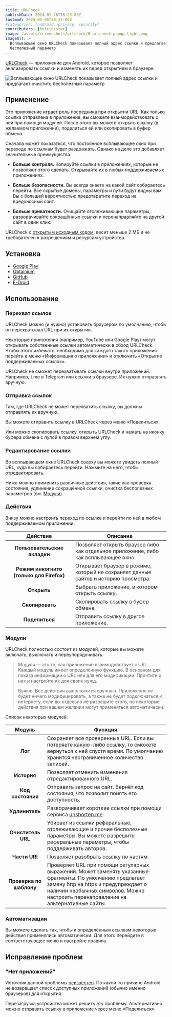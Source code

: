 ```yaml
---
title: URLCheck
publishDate: 2024-01-26T18:25:03Z
lastmod: 2025-05-05T20:17:00Z
#categories: [android, privacy, security]
contributors: [kttrickster]
image: /assets/screenshots/urlcheck/0-urlcheck-popup-light.png
imageAlt: >
  Всплывающее окно URLCheck показывает полный адрес ссылки и предлагает очистить
  бесполезный параметр
---
```


[URLCheck] — приложение для Android, которое позволяет анализировать ссылки и
изменять их перед открытием в браузере.

<!--more-->

[URLCheck]: https://github.com/TrianguloY/UrlChecker#readme

![Всплывающее окно URLCheck показывает полный адрес ссылки и предлагает очистить
бесполезный параметр](/assets/screenshots/urlcheck/0-urlcheck-popup-light.png)

## Применение

Это приложение играет роль посредника при открытии URL. Как только ссылка
отправлена в приложение, вы сможете взаимодействовать с ней при помощи модулей.
После этого вы можете открыть ссылку (в желаемом приложении), поделиться ей или
скопировать в буфер обмена.

Сначала может показаться, что постоянное всплывающее окно при переходе по
ссылкам будет раздражать. Однако на деле это добавляет значительные
преимущества:

- **Больше контроля.** Копируйте ссылки в приложениях, которые не позволяют
этого сделать. Открывайте их в любых поддерживаемых приложениях.

- **Больше безопасности.** Вы всегда знаете на какой сайт собираетесь перейти.
Все скрытые домены, параметры и пути будут видны вам. Вы с большей вероятностью
предотвратите переход на вредоносный сайт.

- **Больше приватности.** Очищайте отслеживающие параметры, разворачивайте
сокращённые ссылки и перенаправляйте на другой сайт в один клик.

URLCheck с [открытым исходным кодом][URLCheck], весит меньше 2 МБ и не
требователен к разрешениям и ресурсам устройства.

## Установка

- [Google Play](https://play.google.com/store/apps/details?id=com.trianguloy.urlchecker)
- [Obtainium](obtainium://app/%7B%22id%22%3A%22com.trianguloy.urlchecker%22%2C%22url%22%3A%22https%3A%2F%2Fgithub.com%2FTrianguloY%2FURLCheck%22%2C%22author%22%3A%22TrianguloY%22%2C%22name%22%3A%22URLCheck%22%2C%22preferredApkIndex%22%3A0%2C%22additionalSettings%22%3A%22%7B%5C%22includePrereleases%5C%22%3Afalse%2C%5C%22fallbackToOlderReleases%5C%22%3Atrue%2C%5C%22filterReleaseTitlesByRegEx%5C%22%3A%5C%22%5C%22%2C%5C%22filterReleaseNotesByRegEx%5C%22%3A%5C%22%5C%22%2C%5C%22verifyLatestTag%5C%22%3Afalse%2C%5C%22dontSortReleasesList%5C%22%3Afalse%2C%5C%22useLatestAssetDateAsReleaseDate%5C%22%3Afalse%2C%5C%22releaseTitleAsVersion%5C%22%3Afalse%2C%5C%22trackOnly%5C%22%3Afalse%2C%5C%22versionExtractionRegEx%5C%22%3A%5C%22%5C%22%2C%5C%22matchGroupToUse%5C%22%3A%5C%22%5C%22%2C%5C%22versionDetection%5C%22%3Atrue%2C%5C%22releaseDateAsVersion%5C%22%3Afalse%2C%5C%22useVersionCodeAsOSVersion%5C%22%3Afalse%2C%5C%22apkFilterRegEx%5C%22%3A%5C%22%5C%22%2C%5C%22invertAPKFilter%5C%22%3Afalse%2C%5C%22autoApkFilterByArch%5C%22%3Atrue%2C%5C%22appName%5C%22%3A%5C%22%5C%22%2C%5C%22shizukuPretendToBeGooglePlay%5C%22%3Afalse%2C%5C%22allowInsecure%5C%22%3Afalse%2C%5C%22exemptFromBackgroundUpdates%5C%22%3Afalse%2C%5C%22skipUpdateNotifications%5C%22%3Afalse%2C%5C%22about%5C%22%3A%5C%22%5C%22%2C%5C%22refreshBeforeDownload%5C%22%3Afalse%7D%22%2C%22overrideSource%22%3Anull%7D)
- [GitHub](https://github.com/TrianguloY/URLCheck/releases/latest)
- [F-Droid](https://f-droid.org/packages/com.trianguloy.urlchecker)

## Использование

### Перехват ссылок

URLCheck можно (и нужно) установить браузером по умолчанию, чтобы он
перехватывал URL при их открытии.

Некоторые приложения (например, YouTube или Google Play) могут открывать
собственные ссылки автоматически в обход URLCheck. Чтобы этого избежать,
необходимо для каждого такого приложения перейти в меню
«Информация о приложении» и отключить «Открытие поддерживаемых ссылок».

URLCheck не сможет перехватывать ссылки внутри приложений. Например, t.me в
Telegram или ссылки в браузере. Их нужно отправлять вручную.

### Отправка ссылок

Там, где URLCheck не может перехватить ссылку, вы должны отправлять их вручную.

Вы можете отправить ссылку в URLCheck через меню «Поделиться».

Или можно скопировать ссылку, открыть URLCheck и нажать на иконку буфера обмена
с лупой в правом верхнем углу.

### Редактирование ссылки

Во всплывающем окне URLCheck сверху вы можете увидеть полный URL, куда вы
собираетесь перейти. Нажмите на него, чтобы отредактировать.

Ниже можно применить различные действия, такие как проверка состояния, удлинение
сокращённой ссылки, очистка бесполезных параметров (см. [Модули](#модули)).

### Действия

Внизу можно настроить переход по ссылке и перейти по ней в любом поддерживаемом
приложении.

|Действие|Описание|
|:------:|--------|
|**Пользовательские вкладки**|Позволяет открыть браузер либо как отдельное приложение, либо как всплывающее окно.
|**Режим инкогнито (только для Firefox)**|Открывает браузер в режиме, который не сохраняет данные сайтов и историю просмотра.
|**Открыть**|Выбрать приложение, в котором открыть ссылку.
|**Скопировать**|Скопировать ссылку в буфер обмена.
|**Поделиться**|Отправить ссылку в другое приложение.

### Модули

URLCheck полностью состоит из модулей, которые вы можете включать, выключать и
переупорядочивать.

> Модули — это то, как приложение взаимодействует с URL. Каждый модуль имеет
определённую функцию. В основном для показа информации о URL или для его
модификации. Прочтите о них и настройте их для своих нужд.
>
> Важно: Все действия выполняются вручную. Приложение не будет ничего
модифицировать, а также не будет подключаться к интернету, если вы отдельно не
разрешите этого, но некоторые действия при вашем желании могут применяться
автоматически.

Список некоторых модулей:

|Модуль|Функция|
|:----:|-------|
|**Лог**|Сохраняет все проверенные URL. Если вы потеряете какую-либо ссылку, то сможете вернуться к ней спустя время. По умолчанию хранится неограниченное количество записей.
|**История**|Позволяет отменить изменения отредактированного URL.
|**Код состояния**|Отправить запрос на сайт. Вернёт код состояния, что позволит понять его доступность.
|**Удлинитель**|Разворачивает короткие ссылки при помощи сервиса [unshorten.me](https://unshorten.me).
|**Очиститель URL**|Убирает из ссылки реферальные, отслеживающие и прочие бесполезные параметры. Вы можете разрешить реферальные параметры, чтобы поддерживать авторов.
|**Части URI**|Позволяет разобрать ссылку по частям.
|**Проверка по шаблону**|Проверяет URL при помощи регулярных выражений. Может заменять указанные фрагменты. По умолчанию предлагает замену http на https и предупреждает о наличии необычных символов. Можно настроить перенаправление на альтернативные сайты.

### Автоматизации

Вы можете сделать так, чтобы к определённым ссылкам некоторые действия
применялись автоматически. Для этого перейдите в соответствующее меню и
настройте правила.

## Исправление проблем

### "Нет приложений"

Источник данной проблемы
[неизвестен](https://github.com/TrianguloY/URLCheck/issues/350). По какой-то
причине Android не возвращает список доступных приложений (обычно именно
браузеров) для открытия.

Перезагрузка устройства может решить эту проблему. Альтернативно можно отправить
ссылку в приложение через меню «Поделиться».
